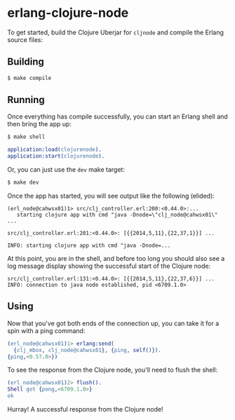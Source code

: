 # erlang-clojure-node

To get started, build the Clojure Uberjar for ``cljnode`` and compile the
Erlang source files:

## Building

```bash
$ make compile
```

## Running

Once everything has compile successfully, you can start an Erlang shell and
then bring the app up:

```bash
$ make shell
```

```erlang
application:load(clojurenode).
application:start(clojurenode).
```

Or, you can just use the ``dev`` make target:

```bash
$ make dev
```

Once the app has started, you will see output like the following (elided):

```
(erl_node@cahwsx01)1> src/clj_controller.erl:200:<0.44.0>:...
   starting clojure app with cmd "java -Dnode=\"clj_node@cahwsx01\" ...

src/clj_controller.erl:201:<0.44.0>: [{{2014,5,11},{22,37,1}}] ...

INFO: starting clojure app with cmd "java -Dnode=...
```

At this point, you are in the shell, and before too long you should also see
a log message display showing the successful start of the Clojure node:

```
src/clj_controller.erl:131:<0.44.0>: [{{2014,5,11},{22,37,6}}] ...
INFO: connection to java node established, pid <6709.1.0>
```

## Using

Now that you've got both ends of the connection up, you can take it for a
spin with a ping command:

```erlang
(erl_node@cahwsx01)1> erlang:send(
  {clj_mbox, clj_node@cahwsx01}, {ping, self()}).
{ping,<0.57.0>})
```

To see the response from the Clojure node, you'll need to flush the shell:

```erlang
(erl_node@cahwsx01)2> flush().
Shell got {pong,<6709.1.0>}
ok
```

Hurray! A successful response from the Clojure node!
